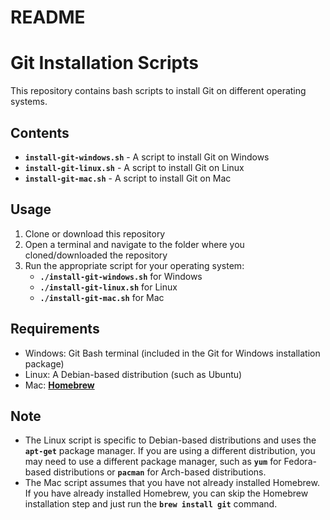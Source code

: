 # README

# **Git Installation Scripts**

This repository contains bash scripts to install Git on different operating systems.

## **Contents**

- **`install-git-windows.sh`** - A script to install Git on Windows
- **`install-git-linux.sh`** - A script to install Git on Linux
- **`install-git-mac.sh`** - A script to install Git on Mac

## **Usage**

1. Clone or download this repository
2. Open a terminal and navigate to the folder where you cloned/downloaded the repository
3. Run the appropriate script for your operating system:
    - **`./install-git-windows.sh`** for Windows
    - **`./install-git-linux.sh`** for Linux
    - **`./install-git-mac.sh`** for Mac

## **Requirements**

- Windows: Git Bash terminal (included in the Git for Windows installation package)
- Linux: A Debian-based distribution (such as Ubuntu)
- Mac: **[Homebrew](https://brew.sh/)**

## **Note**

- The Linux script is specific to Debian-based distributions and uses the **`apt-get`** package manager. If you are using a different distribution, you may need to use a different package manager, such as **`yum`** for Fedora-based distributions or **`pacman`** for Arch-based distributions.
- The Mac script assumes that you have not already installed Homebrew. If you have already installed Homebrew, you can skip the Homebrew installation step and just run the **`brew install git`** command.